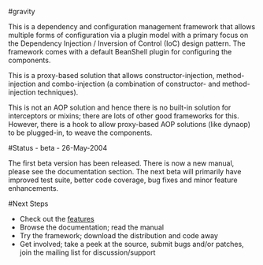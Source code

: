 #gravity

This is a dependency and configuration management framework that allows multiple forms of configuration via a plugin model with a primary focus on the Dependency Injection / Inversion of Control (IoC) design pattern. The framework comes with a default BeanShell plugin for configuring the components.

This is a proxy-based solution that allows constructor-injection, method-injection and combo-injection (a combination of constructor- and method-injection techniques).

This is not an AOP solution and hence there is no built-in solution for interceptors or mixins; there are lots of other good frameworks for this. However, there is a hook to allow proxy-based AOP solutions (like dynaop) to be plugged-in, to weave the components.

#Status - beta - 26-May-2004

The first beta version has been released. There is now a new manual, please see the documentation section. The next beta will primarily have improved test suite, better code coverage, bug fixes and minor feature enhancements.

#Next Steps

- Check out the [features](https://github.com/harishkswamy/gravity/edit/master/features.md)
- Browse the documentation; read the manual
- Try the framework; download the distribution and code away
- Get involved; take a peek at the source, submit bugs and/or patches, join the mailing list for discussion/support
